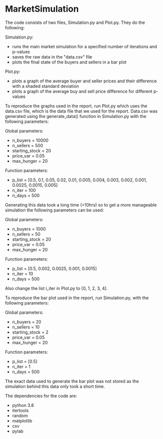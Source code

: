 # MarketSimulation
The code consists of two files, Simulation.py and Plot.py. They do the following:

Simulation.py:
  - runs the main market simulation for a specified number of iterations and p-values
  - saves the raw data in the "data.csv" file
  - plots the final state of the buyers and sellers in a bar plot
  
Plot.py:
  - plots a graph of the average buyer and seller prices and their difference with a shaded standard deviation
  - plots a graph of the average buy and sell price difference for different p-values
  
To reproduce the graphs used in the report, run Plot.py which uses the data.csv file, which is the data file that we used for the report.
Data.csv was generated using the generate_data() function in Simulation.py with the following parameters:

Global parameters:
  - n_buyers = 10000
  - n_sellers = 500
  - starting_stock = 20
  - price_var = 0.05
  - max_hunger = 20
  
Function parameters:
  - p_list = [0.5, 0.1, 0.05, 0.02, 0.01, 0.005, 0.004, 0.003, 0.002, 0.001, 0.0025, 0.0015, 0.005]
  - n_iter = 100
  - n_days = 500
  
Generating this data took a long time (>10hrs) so to get a more manageable simulation the following parameters can be used:

Global parameters:
  - n_buyers = 1000
  - n_sellers = 50
  - starting_stock = 20
  - price_var = 0.05
  - max_hunger = 20
  
Function parameters:
  - p_list = [0.5, 0.002, 0.0025, 0.001, 0.0015]
  - n_iter = 10
  - n_days = 500

Also change the list i_iter in Plot.py to [0, 1, 2, 3, 4].

To reproduce the bar plot used in the report, run Simulation.py, with the following parameters:

Global parameters:
  - n_buyers = 20
  - n_sellers = 10
  - starting_stock = 2
  - price_var = 0.05
  - max_hunger = 20
  
Function parameters:
  - p_list = [0.5]
  - n_iter = 1
  - n_days = 500

The exact data used to generate the bar plot was not stored as the simulation behind this data only took a short time.


The dependencies for the code are:
 - python 3.8
 - itertools
 - random
 - matplotlib
 - csv
 - pylab
